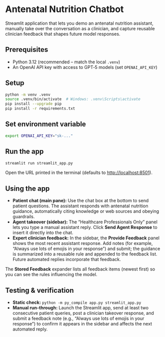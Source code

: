 # Antenatal Nutrition Chatbot

Streamlit application that lets you demo an antenatal nutrition assistant, manually take over the conversation as a clinician, and capture reusable clinician feedback that shapes future model responses.

## Prerequisites

- Python 3.12 (recommended – match the local `.venv`)
- An OpenAI API key with access to GPT‑5 models (set `OPENAI_API_KEY`)

## Setup

```bash
python -m venv .venv
source .venv/bin/activate  # Windows: .venv\Scripts\activate
pip install --upgrade pip
pip install -r requirements.txt
```

## Set environment variable
```bash
export OPENAI_API_KEY="sk-..."
```

## Run the app

```bash
streamlit run streamlit_app.py
```

Open the URL printed in the terminal (defaults to <http://localhost:8501>).

## Using the app

- **Patient chat (main pane):** Use the chat box at the bottom to send patient questions. The assistant responds with antenatal nutrition guidance, automatically citing knowledge or web sources and obeying guardrails.
- **Agent takeover (sidebar):** The “Healthcare Professionals Only” panel lets you type a manual assistant reply. Click **Send Agent Response** to insert it directly into the chat.
- **Expert clinician feedback:** In the sidebar, the **Provide Feedback** panel shows the most recent assistant response. Add notes (for example, “Always use lots of emojis in your response”) and submit; the guidance is summarized into a reusable rule and appended to the feedback list. Future automated replies incorporate that feedback.

The **Stored Feedback** expander lists all feedback items (newest first) so you can see the rules influencing the model.

## Testing & verification

- **Static check:** `python -m py_compile app.py streamlit_app.py`
- **Manual run-through:** Launch the Streamlit app, send at least two consecutive patient queries, post a clinician takeover response, and submit a feedback note (e.g., “Always use lots of emojis in your response”) to confirm it appears in the sidebar and affects the next automated reply.
